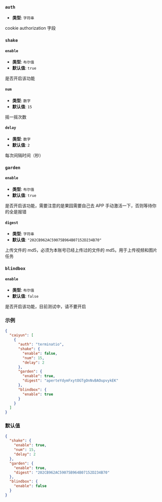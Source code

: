 ### `auth`

- **类型**: `字符串`

cookie authorization 字段

### `shake`

#### `enable`

- **类型**: `布尔值`
- **默认值**: `true`

是否开启该功能

#### `num`

- **类型**: `数字`
- **默认值**: `15`

摇一摇次数

#### `delay`

- **类型**: `数字`
- **默认值**: `2`

每次间隔时间（秒）

### `garden`

#### `enable`

- **类型**: `布尔值`
- **默认值**: `true`

是否开启该功能，需要注意的是果园需要自己去 APP 手动激活一下，否则等待你的全是报错

#### `digest`

- **类型**: `字符串`
- **默认值**: `"202CB962AC59075B964B07152D234B70"`

上传文件的 md5，必须为本账号已经上传过的文件的 md5。用于上传视频和图片任务

### `blindbox`

#### `enable`

- **类型**: `布尔值`
- **默认值**: `false`

是否开启该功能，目前测试中，请不要开启

### 示例

```json
{
  "caiyun": [
    {
      "auth": "terminatio",
      "shake": {
        "enable": false,
        "num": 15,
        "delay": 2
      },
      "garden": {
        "enable": true,
        "digest": "aperteYdymFxytOGTgOnNvBAOupvykEK"
      },
      "blindbox": {
        "enable": true
      }
    }
  ]
}
```

### 默认值

```json
{
  "shake": {
    "enable": true,
    "num": 15,
    "delay": 2
  },
  "garden": {
    "enable": true,
    "digest": "202CB962AC59075B964B07152D234B70"
  },
  "blindbox": {
    "enable": false
  }
}
```
